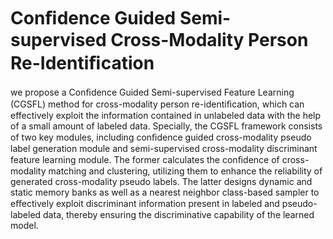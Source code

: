# Conﬁdence Guided Semi-supervised Cross-Modality Person Re-Identiﬁcation
we propose a Conﬁdence Guided Semi-supervised Feature Learning (CGSFL) method for cross-modality person re-identiﬁcation, which can effectively exploit the information contained in unlabeled data with the help of a small amount of labeled data. Specially, the CGSFL framework consists of two key modules, including conﬁdence guided cross-modality pseudo label
generation module and semi-supervised cross-modality discriminant feature learning module. The former calculates the conﬁdence of cross-modality matching and clustering, utilizing them to enhance the reliability of generated cross-modality pseudo labels. The latter designs dynamic and static memory banks as well as a nearest neighbor class-based sampler to eﬀectively
exploit discriminant information present in labeled and pseudo-labeled data, thereby ensuring the discriminative capability of the learned model.

